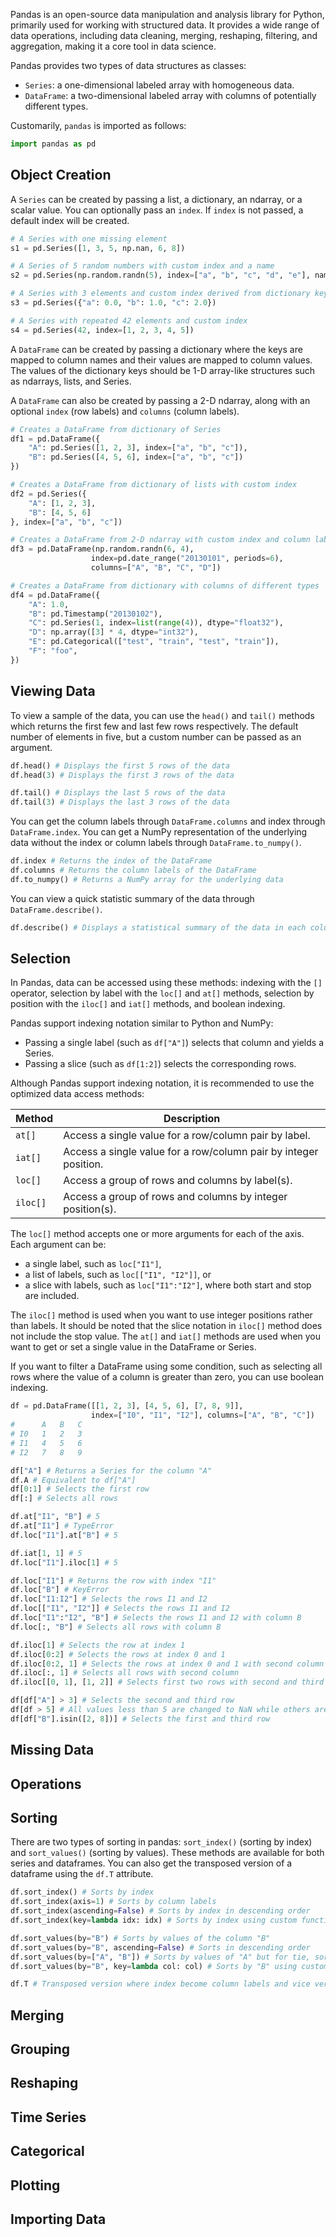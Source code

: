 Pandas is an open-source data manipulation and analysis library for Python, primarily used for working with structured data. It provides a wide range of data operations, including data cleaning, merging, reshaping, filtering, and aggregation, making it a core tool in data science.

Pandas provides two types of data structures as classes:
- `Series`: a one-dimensional labeled array with homogeneous data.
- `DataFrame`: a two-dimensional labeled array with columns of potentially different types.

Customarily, `pandas` is imported as follows:

```python
import pandas as pd
```

## Object Creation
A `Series` can be created by passing a list, a dictionary, an ndarray, or a scalar value. You can optionally pass an `index`. If `index` is not passed, a default index will be created.

```python
# A Series with one missing element
s1 = pd.Series([1, 3, 5, np.nan, 6, 8])

# A Series of 5 random numbers with custom index and a name
s2 = pd.Series(np.random.randn(5), index=["a", "b", "c", "d", "e"], name="A")

# A Series with 3 elements and custom index derived from dictionary keys
s3 = pd.Series({"a": 0.0, "b": 1.0, "c": 2.0})

# A Series with repeated 42 elements and custom index
s4 = pd.Series(42, index=[1, 2, 3, 4, 5])
```

A `DataFrame` can be created by passing a dictionary where the keys are mapped to column names and their values are mapped to column values. The values of the dictionary keys should be 1-D array-like structures such as ndarrays, lists, and Series.

A `DataFrame` can also be created by passing a 2-D ndarray, along with an optional `index` (row labels) and `columns` (column labels).

```python
# Creates a DataFrame from dictionary of Series
df1 = pd.DataFrame({
	"A": pd.Series([1, 2, 3], index=["a", "b", "c"]),
	"B": pd.Series([4, 5, 6], index=["a", "b", "c"])
})

# Creates a DataFrame from dictionary of lists with custom index
df2 = pd.Series({
	"A": [1, 2, 3],
	"B": [4, 5, 6]
}, index=["a", "b", "c"])

# Creates a DataFrame from 2-D ndarray with custom index and column labels
df3 = pd.DataFrame(np.random.randn(6, 4),
				  index=pd.date_range("20130101", periods=6),
				  columns=["A", "B", "C", "D"])

# Creates a DataFrame from dictionary with columns of different types
df4 = pd.DataFrame({
	"A": 1.0,
	"B": pd.Timestamp("20130102"),
	"C": pd.Series(1, index=list(range(4)), dtype="float32"),
	"D": np.array([3] * 4, dtype="int32"),
	"E": pd.Categorical(["test", "train", "test", "train"]),
	"F": "foo",
})
```

## Viewing Data
To view a sample of the data, you can use the `head()` and `tail()` methods which returns the first few and last few rows respectively. The default number of elements in five, but a custom number can be passed as an argument.

```python
df.head() # Displays the first 5 rows of the data
df.head(3) # Displays the first 3 rows of the data

df.tail() # Displays the last 5 rows of the data
df.tail(3) # Displays the last 3 rows of the data
```

You can get the column labels through `DataFrame.columns` and index through `DataFrame.index`. You can get a NumPy representation of the underlying data without the index or column labels through `DataFrame.to_numpy()`.

```python
df.index # Returns the index of the DataFrame 
df.columns # Returns the column labels of the DataFrame
df.to_numpy() # Returns a NumPy array for the underlying data
```

You can view a quick statistic summary of the data through `DataFrame.describe()`.

```python
df.describe() # Displays a statistical summary of the data in each column
```

## Selection
In Pandas, data can be accessed using these methods: indexing with the `[]` operator, selection by label with the `loc[]` and `at[]` methods, selection by position with the `iloc[]` and `iat[]` methods, and boolean indexing.

Pandas support indexing notation similar to Python and NumPy:
- Passing a single label (such as `df["A"]`) selects that column and yields a Series.
- Passing a slice (such as `df[1:2]`) selects the corresponding rows.

Although Pandas support indexing notation, it is recommended to use the optimized data access methods:

| Method   | Description                                                      |
| -------- | ---------------------------------------------------------------- |
| `at[]`   | Access a single value for a row/column pair by label.            |
| `iat[]`  | Access a single value for a row/column pair by integer position. |
| `loc[]`  | Access a group of rows and columns by label(s).                  |
| `iloc[]` | Access a group of rows and columns by integer position(s).       |

The `loc[]` method accepts one or more arguments for each of the axis. Each argument can be:
- a single label, such as `loc["I1"]`,
- a list of labels, such as `loc[["I1", "I2"]]`, or
- a slice with labels, such as `loc["I1":"I2"]`, where both start and stop are included.

The `iloc[]` method is used when you want to use integer positions rather than labels. It should be noted that the slice notation in `iloc[]` method does not include the stop value. The `at[]` and `iat[]` methods are used when you want to get or set a single value in the DataFrame or Series.

If you want to filter a DataFrame using some condition, such as selecting all rows where the value of a column is greater than zero, you can use boolean indexing.

```python
df = pd.DataFrame([[1, 2, 3], [4, 5, 6], [7, 8, 9]],
				  index=["I0", "I1", "I2"], columns=["A", "B", "C"])
#      A   B   C
# I0   1   2   3
# I1   4   5   6
# I2   7   8   9

df["A"] # Returns a Series for the column "A"
df.A # Equivalent to df["A"]
df[0:1] # Selects the first row
df[:] # Selects all rows

df.at["I1", "B"] # 5
df.at["I1"] # TypeError
df.loc["I1"].at["B"] # 5

df.iat[1, 1] # 5
df.loc["I1"].iloc[1] # 5

df.loc["I1"] # Returns the row with index "I1"
df.loc["B"] # KeyError
df.loc["I1:I2"] # Selects the rows I1 and I2
df.loc[["I1", "I2"]] # Selects the rows I1 and I2
df.loc["I1":"I2", "B"] # Selects the rows I1 and I2 with column B
df.loc[:, "B"] # Selects all rows with column B

df.iloc[1] # Selects the row at index 1
df.iloc[0:2] # Selects the rows at index 0 and 1
df.iloc[0:2, 1] # Selects the rows at index 0 and 1 with second column
df.iloc[:, 1] # Selects all rows with second column
df.iloc[[0, 1], [1, 2]] # Selects first two rows with second and third column

df[df["A"] > 3] # Selects the second and third row
df[df > 5] # All values less than 5 are changed to NaN while others are kept
df[df["B"].isin([2, 8])] # Selects the first and third row
```

## Missing Data
## Operations
## Sorting
There are two types of sorting in pandas: `sort_index()` (sorting by index) and `sort_values()` (sorting by values). These methods are available for both series and dataframes. You can also get the transposed version of a dataframe using the `df.T` attribute.

```python
df.sort_index() # Sorts by index
df.sort_index(axis=1) # Sorts by column labels
df.sort_index(ascending=False) # Sorts by index in descending order
df.sort_index(key=lambda idx: idx) # Sorts by index using custom function

df.sort_values(by="B") # Sorts by values of the column "B"
df.sort_values(by="B", ascending=False) # Sorts in descending order
df.sort_values(by=["A", "B"]) # Sorts by values of "A" but for tie, sorts by "B"
df.sort_values(by="B", key=lambda col: col) # Sorts by "B" using custom function

df.T # Transposed version where index become column labels and vice versa
```

## Merging


## Grouping
## Reshaping
## Time Series
## Categorical
## Plotting
## Importing Data
